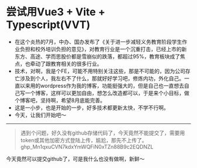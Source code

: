 <!--
 * @Author: your name
 * @Date: 2021-07-28 15:51:41
 * @LastEditTime: 2021-08-03 07:34:29
 * @LastEditors: Please set LastEditors
 * @Description: In User Settings Edit
 * @FilePath: /vvt/README.md
-->
# 尝试用Vue3 + Vite + Typescript(VVT)
- 在这个炎热的7月，中办、国办发布了《关于进一步减轻义务教育阶段学生作业负担和校外培训负担的意见》，对教育行业是一个沉重打击，已经上市的新东方、高途、学而思股价都是雪崩似的跌落，都超过95%，教育板块成了焦点，也牵动了跟教育相关的很多行业。
- 技术，对啊，我是个FE，可能不用特别关注这些，那是不可能的，因为公司存亡涉及到个人，我左右不了什么，那就好好学习吧，修炼内功，外化自己。一直以来用的wordpress作为我的博客，功能挺强大的，但是自己也一直想去自己写一个博客，这样可以更加自由，想怎么改造都可以，于是来个小目标，做个博客吧，坚持啊，希望8月底能完善。
- 这是一小步，也是开始的一步，好多技术都更新太快，不学不行啊。
- 今天，让我们开始吧～
---
> 遇到个问题，好久没有github存储代码了，今天竟然不能提交了，需要用token或其他加密方式登陆上传，尴尬，那先不上传了。
> 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L

今天竟然可以提交github了，可是我什么也没有做啊，新鲜～
